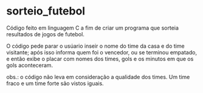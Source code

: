 # sorteio_futebol

Código feito em linguagem C a fim de criar um programa que sorteia resultados de jogos de futebol.

O código pede parar o usúario inseir o nome do time da casa e do time visitante; após isso informa quem foi o vencedor, ou se terminou empatado, e então exibe o placar com nomes dos times, gols e os minutos em que os gols aconteceram.

obs.: o código não leva em consideração a qualidade dos times. Um time fraco e um time forte são vistos iguais.
